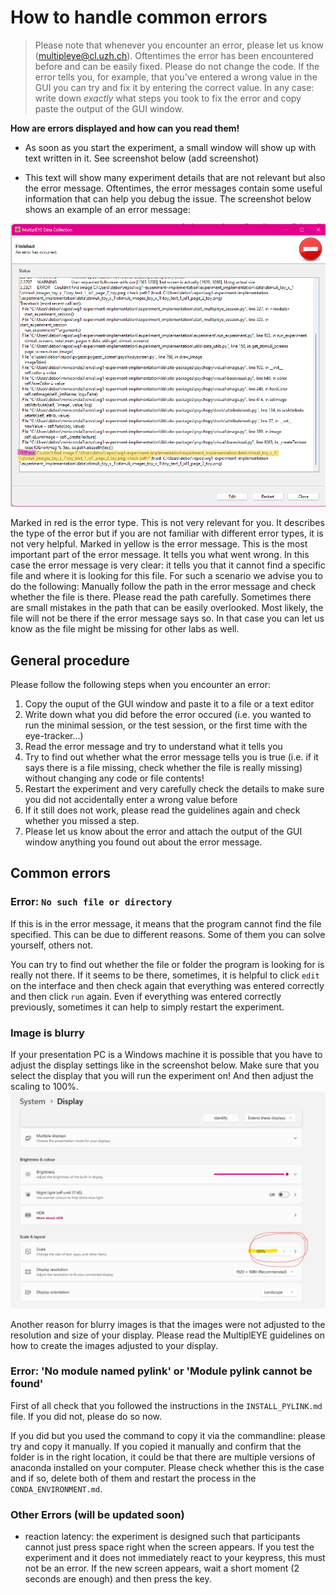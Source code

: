 # How to handle common errors

> Please note that whenever you encounter an error, please let us know ([multipleye@cl.uzh.ch](mailto:multipleye@cl.uzh.ch)).
> Oftentimes the error has been encountered before and can be easily fixed. Please do not change the code. If the error
> tells you, for example, that you've entered a wrong value in the GUI you can try and fix it by entering the correct value.
> In any case: write down _exactly_ what steps you took to fix the error and copy paste the output of the GUI window. 

**How are errors displayed and how can you read them!**
- As soon as you start the experiment, a small window will show up with text written in it. See screenshot below (add screenshot)

- This text will show many experiment details that are not relevant but also the error message. Oftentimes, the error
messages contain some useful information that can help you debug the issue. The screenshot below shows an example of an error message:

![screenshot](../images/example_error_message.png) 

Marked in red is the error type. This is not very relevant for you. It describes the type of the error but if you are 
not familiar with different error types, it is not very helpful.
Marked in yellow is the error message. This is the most important part of the error message. It tells you what went wrong.
In this case the error message is very clear: it tells you that it cannot find a specific file and where it is looking for this file.
For such a scenario we advise you to do the following: Manually follow the path in the error message and check whether the file is there. 
Please read the path carefully. Sometimes there are small mistakes in the path that can be easily overlooked.
Most likely, the file will not be there if the error message says so. In that case you can let us know as the file might
be missing for other labs as well. 

## General procedure
Please follow the following steps when you encounter an error:
1. Copy the ouput of the GUI window and paste it to a file or a text editor
2. Write down what you did before the error occured (i.e. you wanted to run the minimal session, or the test session, or the first time with the eye-tracker...)
3. Read the error message and try to understand what it tells you
4. Try to find out whether what the error message tells you is true (i.e. if it says there is a file missing, 
check whether the file is really missing) without changing any code or file contents!
5. Restart the experiment and very carefully check the details to make sure you did not accidentally enter a wrong value before
6. If it still does not work, please read the guidelines again and check whether you missed a step.
7. Please let us know about the error and attach the output of the GUI window anything you found out about the error message.

## Common errors

### Error: `No such file or directory`
If this is in the error message, it means that the program cannot find the file specified. This can be due to different reasons.
Some of them you can solve yourself, others not.

You can try to find out whether the file or folder the program is looking for is really not there.
If it seems to be there, sometimes, it is helpful to click `edit` on the interface and then check again that everything was entered correctly and then
click `run` again. Even if everything was entered correctly previously, sometimes it can help to simply restart the experiment.


### Image is blurry
If your presentation PC is a Windows machine it is possible that you have to adjust the display settings like in the screenshot below.
Make sure that you select the display that you will run the experiment on! And then adjust the scaling to 100%. 
![image](../images/Windows_display_setting.png)

Another reason for blurry images is that the images were not adjusted to the resolution and size of your display.
Please read the MultiplEYE guidelines on how to create the images adjusted to your display.


### Error: 'No module named pylink' or 'Module pylink cannot be found'
First of all check that you followed the instructions in the `INSTALL_PYLINK.md` file. If you did not, please do so now.

If you did but you used the command to copy it via the commandline: please try and copy it manually.
If you copied it manually and confirm that the folder is in the right location, it could be that there are multiple versions
of anaconda installed on your computer. Please check whether this is the case and if so, delete both of them and 
restart the process in the `CONDA_ENVIRONMENT.md`.

### Other Errors (will be updated soon)
- reaction latency: the experiment is designed such that participants cannot just press space right when the screen appears.
If you test the experiment and it does not immediately react to your keypress, this must not be an error. If the new screen appears, wait a short moment
  (2 seconds are enough) and then press the key. 


